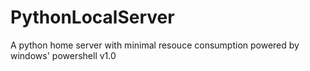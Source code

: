 # PythonLocalServer
A python home server with minimal resouce consumption powered by windows' powershell v1.0
